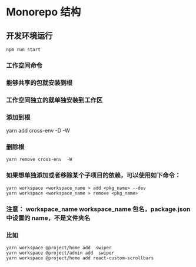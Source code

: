 # Monorepo 结构



## 开发环境运行

```
npm run start
```
 
### 工作空间命令

### 能够共享的包就安装到根
### 工作空间独立的就单独安装到工作区
### 添加到根

yarn add cross-env -D -W

### 删除根

```
yarn remove cross-env  -W
```

### 如果想单独添加或者移除某个子项目的依赖，可以使用如下命令：
```
yarn workspace <workspace_name > add <pkg_name> --dev
yarn workspace <workspace_name > remove <pkg_name>
```

### 注意： workspace_name workspace_name 包名，package.json 中设置的 name，不是文件夹名

### 比如

```
yarn workspace @project/home add  swiper
yarn workspace @project/admin add  swiper
yarn workspace @project/home add react-custom-scrollbars
```
